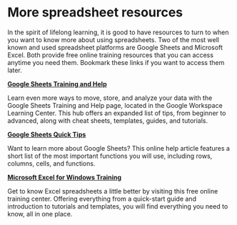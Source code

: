 # More spreadsheet resources

In the spirit of lifelong learning, it is good to have resources to turn to when you want to know more about using spreadsheets. Two of the most well known and used spreadsheet platforms are Google Sheets and Microsoft Excel. Both provide free online training resources that you can access anytime you need them. Bookmark these links if you want to access them later.

[**Google Sheets Training and Help**](https://support.google.com/a/users/answer/9282959?visit_id=637361702049227170-1815413770&rd=1 "Google Sheets Training and Help")

Learn even more ways to move, store, and analyze your data with the Google Sheets Training and Help page, located in the Google Workspace Learning Center. This hub offers an expanded list of tips, from beginner to advanced, along with cheat sheets, templates, guides, and tutorials.

[**Google Sheets Quick Tips**](https://support.google.com/a/users/answer/9300022 "Google Sheets Cheat Sheet")

Want to learn more about Google Sheets? This online help article features a short list of the most important functions you will use, including rows, columns, cells, and functions.

[**Microsoft Excel for Windows Training**](https://support.microsoft.com/en-us/office/excel-for-windows-training-9bc05390-e94c-46af-a5b3-d7c22f6990bb "Microsoft Excel for Windows Training")

Get to know Excel spreadsheets a little better by visiting this free online training center. Offering everything from a quick-start guide and introduction to tutorials and templates, you will find everything you need to know, all in one place.
